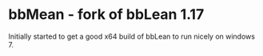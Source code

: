 bbMean - fork of bbLean 1.17
======

Initially started to get a good x64 build of bbLean to run nicely on windows 7.
